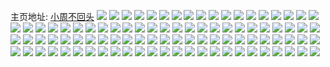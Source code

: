 主页地址: [小周不回头](https://weibo.com/u/7298163275) 
![](https://wx4.sinaimg.cn/mw2000/007XUlETly1h9l3as28h8j32c0340kjl.jpg) 
![](https://wx4.sinaimg.cn/mw2000/007XUlETly1h9fwvzjnp8j30u0140gwk.jpg) 
![](https://wx4.sinaimg.cn/mw2000/007XUlETly1h9fww05qhmj30u0141qdw.jpg) 
![](https://wx4.sinaimg.cn/mw2000/007XUlETly1h9fww0xse4j30u0140n81.jpg) 
![](https://wx4.sinaimg.cn/mw2000/007XUlETly1h94s4aajslj32c0340e81.jpg) 
![](https://wx4.sinaimg.cn/mw2000/007XUlETly1h94s4952oaj31r02c01kx.jpg) 
![](https://wx4.sinaimg.cn/mw2000/007XUlETly1h94s479k3lj32bm2t5b29.jpg) 
![](https://wx4.sinaimg.cn/mw2000/007XUlETly1h93tthibqnj31xk2kr4qp.jpg) 
![](https://wx4.sinaimg.cn/mw2000/007XUlETly1h93tte37ipj327i1xmqv7.jpg) 
![](https://wx4.sinaimg.cn/mw2000/007XUlETly1h93tt9e0htj31us2h2hdt.jpg) 
![](https://wx4.sinaimg.cn/mw2000/007XUlETly1h93tt82x13j32c0340npe.jpg) 
![](https://wx4.sinaimg.cn/mw2000/007XUlETly1h93tten78zj30sc1004eq.jpg) 
![](https://wx4.sinaimg.cn/mw2000/007XUlETly1h93kqmaoiwj31o0280qv6.jpg) 
![](https://wx4.sinaimg.cn/mw2000/007XUlETly1h8za5q3kurj324a1o01kz.jpg) 
![](https://wx4.sinaimg.cn/mw2000/007XUlETly1h8z1el4safj31zu2ns1ky.jpg) 
![](https://wx4.sinaimg.cn/mw2000/007XUlETly1h8z1ehiwnkj321z2qnhdu.jpg) 
![](https://wx4.sinaimg.cn/mw2000/007XUlETly1h8y4na70s9j30yu1aggxs.jpg) 
![](https://wx4.sinaimg.cn/mw2000/007XUlETly1h8v2nzwlohj30u0140tim.jpg) 
![](https://wx4.sinaimg.cn/mw2000/007XUlETly1h8v2o0shr8j30u0140gu2.jpg) 
![](https://wx4.sinaimg.cn/mw2000/007XUlETly1h8pxfjnkeij32c02c07wi.jpg) 
![](https://wx4.sinaimg.cn/mw2000/007XUlETly1h8pxfq591mj32c02c0x6q.jpg) 
![](https://wx4.sinaimg.cn/mw2000/007XUlETly1h8odqiefldj30u00yhq7y.jpg) 
![](https://wx4.sinaimg.cn/mw2000/007XUlETly1h8k7rv74djj30mf0txq9w.jpg) 
![](https://wx4.sinaimg.cn/mw2000/007XUlETly1h8k7rvgh43j30ns0vqjxh.jpg) 
![](https://wx4.sinaimg.cn/mw2000/007XUlETly1h8eefduuvnj325335snpe.jpg) 
![](https://wx4.sinaimg.cn/mw2000/007XUlETly1h8eefh5toej31rx2c0x6q.jpg) 
![](https://wx4.sinaimg.cn/mw2000/007XUlETly1h8c668v9uzj31cq1jeawy.jpg) 
![](https://wx4.sinaimg.cn/mw2000/007XUlETly1h8c66c79bgj324c2tsx6q.jpg) 
![](https://wx4.sinaimg.cn/mw2000/007XUlETly1h8c66evvfmj32c030mnpd.jpg) 
![](https://wx4.sinaimg.cn/mw2000/007XUlETly1h7yc92n3imj31sc2dsb2b.jpg) 
![](https://wx4.sinaimg.cn/mw2000/007XUlETly1h7yc932dnrj30zu1bsdkj.jpg) 
![](https://wx4.sinaimg.cn/mw2000/007XUlETly1h6rwolma0bj30u014p7g3.jpg) 
![](https://wx4.sinaimg.cn/mw2000/007XUlETly1h6rwoky27vj30u014qk32.jpg) 
![](https://wx4.sinaimg.cn/mw2000/007XUlETly1h6rwom9g1oj30u0140wi7.jpg) 
![](https://wx4.sinaimg.cn/mw2000/007XUlETly1h6rwomv11kj30u0140k04.jpg) 
![](https://wx4.sinaimg.cn/mw2000/007XUlETly1h6rwond7yuj30u0140q9s.jpg) 
![](https://wx4.sinaimg.cn/mw2000/007XUlETly1h6rwonq06yj30u0140418.jpg) 
![](https://wx4.sinaimg.cn/mw2000/007XUlETly1h6rwop7b9bj30u0141thg.jpg) 
![](https://wx4.sinaimg.cn/mw2000/007XUlETly1h6rwoojterj31400u0gvl.jpg) 
![](https://wx4.sinaimg.cn/mw2000/007XUlETly1h6g72k9riaj30u0140agb.jpg) 
![](https://wx4.sinaimg.cn/mw2000/007XUlETly1h6g72kngayj30u0140jy6.jpg) 
![](https://wx4.sinaimg.cn/mw2000/007XUlETly1h4z4amle9mj30u0140jyk.jpg) 
![](https://wx4.sinaimg.cn/mw2000/007XUlETly1h4z4aly5twj30u014046y.jpg) 
![](https://wx4.sinaimg.cn/mw2000/007XUlETly1h4v4wnza24j30u0152qbq.jpg) 
![](https://wx4.sinaimg.cn/mw2000/007XUlETly1h4v4wn7bguj30u014qk09.jpg) 
![](https://wx4.sinaimg.cn/mw2000/007XUlETly1h4mqd1qzdgj30u010zq8x.jpg) 
![](https://wx4.sinaimg.cn/mw2000/007XUlETly1h4h0m75ukfj30u01407e2.jpg) 
![](https://wx4.sinaimg.cn/mw2000/007XUlETly1h4fw494e6aj30u01417dp.jpg) 
![](https://wx4.sinaimg.cn/mw2000/007XUlETly1h48niqzr1ej30u015qk1x.jpg) 
![](https://wx4.sinaimg.cn/mw2000/007XUlETly1h48nirqf4mj30u014dn59.jpg) 
![](https://wx4.sinaimg.cn/mw2000/007XUlETly1h47r106d00j30u0140tfu.jpg) 
![](https://wx4.sinaimg.cn/mw2000/007XUlETly1h47r10iwpkj30u0140wlc.jpg) 
![](https://wx4.sinaimg.cn/mw2000/007XUlETly1h47r10yghej30ym0u07bt.jpg) 
![](https://wx4.sinaimg.cn/mw2000/007XUlETly1h47r11j2kyj30u01isgov.jpg) 
![](https://wx4.sinaimg.cn/mw2000/007XUlETly1h47r12050yj30u00xkq9e.jpg) 
![](https://wx4.sinaimg.cn/mw2000/007XUlETly1h47r130oqyj30u00xijyp.jpg) 
![](https://wx4.sinaimg.cn/mw2000/007XUlETly1h47r141bjnj31m20u0wky.jpg) 
![](https://wx4.sinaimg.cn/mw2000/007XUlETly1h47r14jm8bj30u014043q.jpg) 
![](https://wx4.sinaimg.cn/mw2000/007XUlETly1h47r0zttxvj30u01400wu.jpg) 
![](https://wx4.sinaimg.cn/mw2000/007XUlETly1h47r14tgx4j30u00xa460.jpg) 
![](https://wx4.sinaimg.cn/mw2000/007XUlETly1h47r157785j30u01cg7de.jpg) 
![](https://wx4.sinaimg.cn/mw2000/007XUlETly1h47r15muahj30u00zj45m.jpg) 
![](https://wx4.sinaimg.cn/mw2000/007XUlETly1h47r15w87wj30u0140mzw.jpg) 
![](https://wx4.sinaimg.cn/mw2000/007XUlETly1h40boqrbklj31400u0grd.jpg) 
![](https://wx4.sinaimg.cn/mw2000/007XUlETly1h40borbey9j31400u0tcu.jpg) 
![](https://wx4.sinaimg.cn/mw2000/007XUlETly1h40bortb65j31400u078c.jpg) 
![](https://wx4.sinaimg.cn/mw2000/007XUlETly1h40botxnc1j31400u0dkr.jpg) 
![](https://wx4.sinaimg.cn/mw2000/007XUlETly1h3ykss3j6oj32ds1scqv6.jpg) 
![](https://wx4.sinaimg.cn/mw2000/007XUlETly1h3yklztuccj30yi18ctsd.jpg) 
![](https://wx4.sinaimg.cn/mw2000/007XUlETly1h3ykmicozuj31sc2ds7wj.jpg) 
![](https://wx4.sinaimg.cn/mw2000/007XUlETly1h3yklzfan9j31ps2du1ky.jpg) 
![](https://wx4.sinaimg.cn/mw2000/007XUlETly1h3ykm53e3sj32c0340e82.jpg) 
![](https://wx4.sinaimg.cn/mw2000/007XUlETly1h3ykm1uo85j32c0340x6r.jpg) 
![](https://wx4.sinaimg.cn/mw2000/007XUlETly1h3wrcq30kaj30u0108jyh.jpg) 
![](https://wx4.sinaimg.cn/mw2000/007XUlETly1h3wrcr277qj31340u043j.jpg) 
![](https://wx4.sinaimg.cn/mw2000/007XUlETly1h3wecxbgyyj31nf1nfhd8.jpg) 
![](https://wx4.sinaimg.cn/mw2000/007XUlETly1h3vjshsovaj31ql2bge82.jpg) 
![](https://wx4.sinaimg.cn/mw2000/007XUlETly1h3s5xl1l2ej31mp269e81.jpg) 
![](https://wx4.sinaimg.cn/mw2000/007XUlETly1h3kfee9x07j31o0280b2a.jpg) 
![](https://wx4.sinaimg.cn/mw2000/007XUlETly1h3kfed689dj31m71w8b29.jpg) 
![](https://wx4.sinaimg.cn/mw2000/007XUlETly1h3kfeeoppmj313p0zrwsi.jpg) 
![](https://wx4.sinaimg.cn/mw2000/007XUlETly1h3kfefinxzj31jw22je81.jpg) 
![](https://wx4.sinaimg.cn/mw2000/007XUlETly1h3kfeg8zjjj32801o0e81.jpg) 
![](https://wx4.sinaimg.cn/mw2000/007XUlETly1h3kfegu9q3j31o02b7kjl.jpg) 
![](https://wx4.sinaimg.cn/mw2000/007XUlETly1h2u2r71c85j31q92b0e82.jpg) 
![](https://wx4.sinaimg.cn/mw2000/007XUlETly1h2u2r8uh4wj31pb29rb2a.jpg) 
![](https://wx4.sinaimg.cn/mw2000/007XUlETly1h2u2r5c1e6j31pu2afb2a.jpg) 
![](https://wx4.sinaimg.cn/mw2000/007XUlETly1gyrs1xrfocj32983404qq.jpg) 
![](https://wx4.sinaimg.cn/mw2000/007XUlETly1gyrs1yp7l4j32af3404qq.jpg) 
![](https://wx4.sinaimg.cn/mw2000/007XUlETly1grjsoo51t8j31ez0u0gyc.jpg) 
![](https://wx4.sinaimg.cn/mw2000/007XUlETly1gpil40wc9tj30u011pn5z.jpg) 
![](https://wx4.sinaimg.cn/mw2000/007XUlETly1gpil41o5ztj30u01dkk1m.jpg) 
![](https://wx4.sinaimg.cn/mw2000/007XUlETly1gphclltrezj31sc2dsnpe.jpg) 
